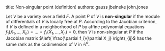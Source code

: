 title: Non-singular point (definition)
authors:
    gauss
    jbeineke
    john.jones

Let $V$ be a variety over a field $F.$ A point $P$ of $V$ is **non-singular** if the module of differentials of $V$ is locally free at $P.$ According to the Jacobian criterion, if $V$ is defined in a neighborhood of $P$ by affine polynomial equations $f_1(X_1, \ldots, X_n) = \ldots =f_r(X_1, \ldots, X_n)=0,$ then $V$ is non-singular at $P$ if the Jacobian matrix $\left( \frac{\partial f_i}{\partial X_j} \right)_{ij}$ has the same rank as the codimension of $V$ in $\mathbb A^n.$
